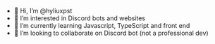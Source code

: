 - 👋 Hi, I’m @hyliuxpst
- 👀 I’m interested in Discord bots and websites
- 🌱 I’m currently learning Javascript, TypeScript and front end
- 💞️ I’m looking to collaborate on Discord bot (not a professional dev)

